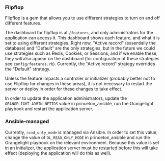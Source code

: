 ### Flipflop
Flipflop is a gem that allows you to use different strategies to turn on and off different features.

The dashboard for flipflop is at `/features`, and only administrators for the application can access it. This dashboard shows each feature, and what it is set to using different strategies. Right now, "Active record" (essentially the database) and "Default" are the only strategies, but in the future we could use strategies such as Redis, Cookies, or Sessions, and if we enable these, they will also appear on the dashboard (for configuration of these strategies see `config/features.rb`). Currently, the "Active record" strategy overrides the "Default" strategy.

Unless the feature impacts a controller or initializer (probably better not to use Flipflop for changes in these areas), it is not necessary to restart the server or deploy in order for these changes to take effect.

In order to update the application administrators, update the `ORANGELIGHT_ADMIN_NETIDS` value in princeton_ansible, run the Orangelight playbook and restart the application server.

### Ansible-managed
Currently, `read_only_mode` is managed via Ansible. In order to set this value, change the value of `OL_READ_ONLY_MODE` in princeton_ansible and run the Orangelight playbook on the relevant environment. Because this value is set in an initializer, the application server must be restarted before this will take effect (deploying the application will do this as well).